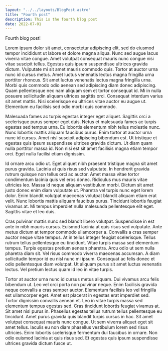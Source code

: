 ```yaml
---
layout: "../../layouts/BlogPost.astro"
title: "Fourth post"
description: This is the fourth blog post
date: 2022-07-01
---
```


Fourth blog post!

Lorem ipsum dolor sit amet, consectetur adipiscing elit, sed do eiusmod tempor incididunt ut labore et dolore magna aliqua. Nunc sed augue lacus viverra vitae congue. Amet volutpat consequat mauris nunc congue nisi vitae suscipit tellus. Egestas quis ipsum suspendisse ultrices gravida dictum. Vulputate mi sit amet mauris commodo quis. Tortor at auctor urna nunc id cursus metus. Amet luctus venenatis lectus magna fringilla urna porttitor rhoncus. Sit amet luctus venenatis lectus magna fringilla urna. Morbi quis commodo odio aenean sed adipiscing diam donec adipiscing. Quam pellentesque nec nam aliquam sem et tortor consequat id. Mi in nulla posuere sollicitudin aliquam ultrices sagittis orci. Consequat interdum varius sit amet mattis. Nisi scelerisque eu ultrices vitae auctor eu augue ut. Elementum eu facilisis sed odio morbi quis commodo.

Malesuada fames ac turpis egestas integer eget aliquet. Sagittis orci a scelerisque purus semper eget duis. Netus et malesuada fames ac turpis egestas sed tempus urna. Eu lobortis elementum nibh tellus molestie nunc. Nunc lobortis mattis aliquam faucibus purus. Enim tortor at auctor urna nunc id cursus. Amet nisl suscipit adipiscing bibendum est. Ut tristique et egestas quis ipsum suspendisse ultrices gravida dictum. Ut diam quam nulla porttitor massa id. Non nisi est sit amet facilisis magna etiam tempor orci. Eget nulla facilisi etiam dignissim.

Id ornare arcu odio ut. Eget aliquet nibh praesent tristique magna sit amet purus gravida. Lacinia at quis risus sed vulputate. In hendrerit gravida rutrum quisque non tellus orci ac auctor. Amet massa vitae tortor condimentum lacinia quis vel eros donec. Ridiculus mus mauris vitae ultricies leo. Massa id neque aliquam vestibulum morbi. Dictum sit amet justo donec enim diam vulputate ut. Pharetra vel turpis nunc eget lorem dolor. Enim blandit volutpat maecenas volutpat blandit aliquam etiam erat velit. Nunc lobortis mattis aliquam faucibus purus. Tincidunt lobortis feugiat vivamus at. Mi tempus imperdiet nulla malesuada pellentesque elit eget. Sagittis vitae et leo duis.

Cras pulvinar mattis nunc sed blandit libero volutpat. Suspendisse in est ante in nibh mauris cursus. Euismod lacinia at quis risus sed vulputate. Ante metus dictum at tempor commodo ullamcorper a. Convallis a cras semper auctor neque vitae tempus. At in tellus integer feugiat scelerisque. Tellus rutrum tellus pellentesque eu tincidunt. Vitae turpis massa sed elementum tempus. Turpis egestas pretium aenean pharetra. Arcu odio ut sem nulla pharetra diam sit. Vel risus commodo viverra maecenas accumsan. A diam sollicitudin tempor id eu nisl nunc mi ipsum. Consequat ac felis donec et odio pellentesque diam volutpat. Ut aliquam purus sit amet luctus venenatis lectus. Vel pretium lectus quam id leo in vitae turpis.

Tortor at auctor urna nunc id cursus metus aliquam. Dui vivamus arcu felis bibendum ut. Leo vel orci porta non pulvinar neque. Enim facilisis gravida neque convallis a cras semper auctor. Elementum facilisis leo vel fringilla est ullamcorper eget. Amet est placerat in egestas erat imperdiet sed. Tortor dignissim convallis aenean et. Leo in vitae turpis massa sed elementum tempus egestas sed. Cras tincidunt lobortis feugiat vivamus at. Sit amet nisl purus in. Phasellus egestas tellus rutrum tellus pellentesque eu tincidunt. Amet purus gravida quis blandit turpis cursus in hac. Sit amet volutpat consequat mauris nunc congue. Ut sem viverra aliquet eget sit amet tellus. Iaculis eu non diam phasellus vestibulum lorem sed risus ultricies. Enim lobortis scelerisque fermentum dui faucibus in ornare. Non odio euismod lacinia at quis risus sed. Et egestas quis ipsum suspendisse ultrices gravida dictum fusce ut.
